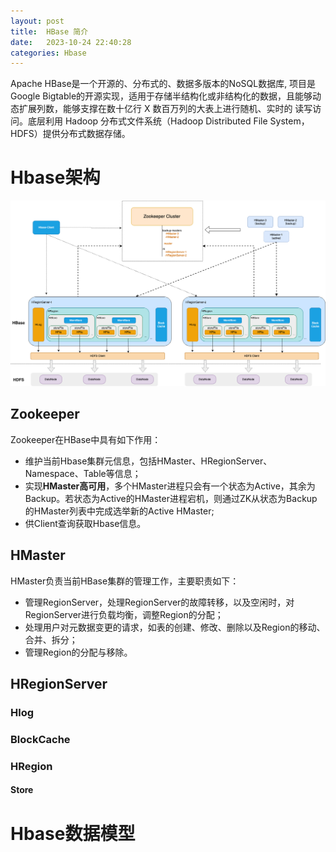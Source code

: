 ```yaml
---
layout: post 
title:  HBase 简介
date:   2023-10-24 22:40:28 
categories: Hbase
---
```


Apache HBase是一个开源的、分布式的、数据多版本的NoSQL数据库, 项目是Google Bigtable的开源实现，适用于存储半结构化或非结构化的数据，且能够动态扩展列数，能够支撑在数十亿行 X 数百万列的大表上进行随机、实时的
读写访问。底层利用 Hadoop 分布式文件系统（Hadoop Distributed File System，HDFS）提供分布式数据存储。


# Hbase架构

![Hbase 架构](https://raw.githubusercontent.com/GuanN1ng/diagrams/main/com.guann1n9.diagrams/hbase/hbase_arc.png)

## Zookeeper

Zookeeper在HBase中具有如下作用：
* 维护当前Hbase集群元信息，包括HMaster、HRegionServer、Namespace、Table等信息；
* 实现**HMaster高可用**，多个HMaster进程只会有一个状态为Active，其余为Backup。若状态为Active的HMaster进程宕机，则通过ZK从状态为Backup的HMaster列表中完成选举新的Active HMaster;
* 供Client查询获取Hbase信息。

## HMaster

HMaster负责当前HBase集群的管理工作，主要职责如下：
* 管理RegionServer，处理RegionServer的故障转移，以及空闲时，对RegionServer进行负载均衡，调整Region的分配；
* 处理用户对元数据变更的请求，如表的创建、修改、删除以及Region的移动、合并、拆分；
* 管理Region的分配与移除。


## HRegionServer

### Hlog


### BlockCache


### HRegion

#### Store


# Hbase数据模型